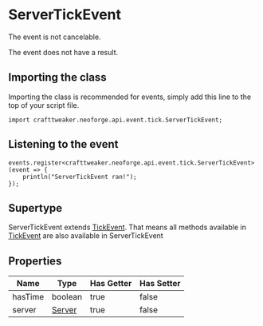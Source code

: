 # ServerTickEvent

The event is not cancelable.

The event does not have a result.

## Importing the class

Importing the class is recommended for events, simply add this line to the top of your script file.
```zenscript
import crafttweaker.neoforge.api.event.tick.ServerTickEvent;
```


## Listening to the event

```zenscript
events.register<crafttweaker.neoforge.api.event.tick.ServerTickEvent>(event => {
    println("ServerTickEvent ran!");
});
```


## Supertype

ServerTickEvent extends [TickEvent](/neoforge/api/event/tick/TickEvent). That means all methods available in [TickEvent](/neoforge/api/event/tick/TickEvent) are also available in ServerTickEvent

## Properties

|  Name   |                Type                | Has Getter | Has Setter |
|---------|------------------------------------|------------|------------|
| hasTime | boolean                            | true       | false      |
| server  | [Server](/vanilla/api/game/Server) | true       | false      |

